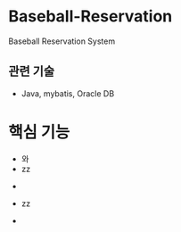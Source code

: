 # Baseball-Reservation
Baseball Reservation System

관련 기술
-----------------
- Java, mybatis, Oracle DB

# 핵심 기능


- 와
- zz
+
- zz
+ 
